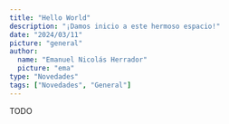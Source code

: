 ```yaml
---
title: "Hello World"
description: "¡Damos inicio a este hermoso espacio!"
date: "2024/03/11"
picture: "general"
author:
  name: "Emanuel Nicolás Herrador"
  picture: "ema"
type: "Novedades"
tags: ["Novedades", "General"]
---
```


TODO
